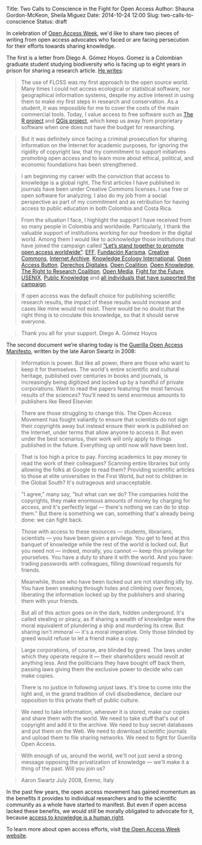 Title: Two Calls to Conscience in the Fight for Open Access
Author: Shauna Gordon-McKeon, Sheila Miguez
Date: 2014-10-24 12:00
Slug: two-calls-to-conscience
Status: draft

In celebration of [Open Access Week](http://www.openaccessweek.org/), we'd like to share two pieces of writing from open access advocates who faced or are facing persecution for their efforts towards sharing knowledge.

The first is a letter from Diego A. Gómez Hoyos.  Gomez is a Colombian graduate student studying biodiversity who is facing up to eight years in prison for sharing a research article.  [He writes](http://www.karisma.org.co/compartirnoesdelito/?p=384):

> The use of FLOSS was my first approach to the open source world. Many times I could not access ecological or statistical software, nor geographical information systems, despite my active interest in using them to make my first steps in research and conservation. As a student, it was impossible for me to cover the costs of the main commercial tools. Today, I value access to free software such as [The R project](http://www.r-project.org/) and [QGis project](http://www.qgis.org/), which keep us away from proprietary software when one does not have the budget for researching.

> But it was definitely since facing a criminal prosecution for sharing information on the Internet for academic purposes, for ignoring the rigidity of copyright law, that my commitment to support initiatives promoting open access and to learn more about ethical, political, and economic foundations has been strengthened.

> I am beginning my career with the conviction that access to knowledge is a global right. The first articles I have published in journals have been under Creative Commons licenses. I use free or open software for analyzing. I also do my job from a social perspective as part of my commitment and as retribution for having access to public education in both Colombia and Costa Rica.

> From the situation I face, I highlight the support I have received from so many people in Colombia and worldwide. Particularly, I thank the valuable support of institutions working for our freedom in the digital world. Among them I would like to acknowledge those institutions that have joined the campaign called [“Let’s stand together to promote open access worldwide”](https://act.eff.org/action/unamonos-para-promover-el-acceso-abierto-en-todo-el-mundo): [EFF](https://www.eff.org/), [Fundación Karisma](http://www.karisma.org.co/), [Creative Commons](https://creativecommons.org/), [Internet Archive](https://archive.org/index.php), [Knowledge Ecology International](http://keionline.org/), [Open Access Button](https://www.openaccessbutton.org/), [Derechos Digitales](https://www.derechosdigitales.org/), [Open Coalition](https://wikimedia.org.uk/wiki/Open_Coalition_Project_Co-ordinator), [Open Knowledge](https://okfn.org/), [The Right to Research Coalition](http://www.righttoresearch.org/), [Open Media](https://openmedia.org/), [Fight for the Future](https://www.fightforthefuture.org/), [USENIX](https://www.usenix.org/), [Public Knowledge](https://www.publicknowledge.org/) and [all individuals that have supported the campaign](https://act.eff.org/action/unamonos-para-promover-el-acceso-abierto-en-todo-el-mundo).

> If open access was the default choice for publishing scientific research results, the impact of these results would increase and cases like mine would not exist. There would be no doubt that the right thing is to circulate this knowledge, so that it should serve everyone.

> Thank you all for your support.
> Diego A. Gómez Hoyos

The second document we’re sharing today is the [Guerilla Open Access Manifesto](https://archive.org/details/GuerillaOpenAccessManifesto), written by the late Aaron Swartz in 2008:

> Information is power. But like all power, there are those who want to keep it for themselves. The world's entire scientific and cultural heritage, published over centuries in books and journals, is increasingly being digitized and locked up by a handful of private corporations. Want to read the papers featuring the most famous results of the sciences? You'll need to send enormous amounts to publishers like Reed Elsevier. 

> There are those struggling to change this. The Open Access Movement has fought valiantly to ensure that scientists do not sign their copyrights away but instead ensure their work is published on the Internet, under terms that allow anyone to access it. But even under the best scenarios, their work will only apply to things published in the future. Everything up until now will have been lost. 

> That is too high a price to pay. Forcing academics to pay money to read the work of their colleagues? Scanning entire libraries but only allowing the folks at Google to read them? Providing scientific articles to those at elite universities in the First World, but not to
children in the Global South? It's outrageous and unacceptable. 

> "I agree," many say, "but what can we do? The companies hold the copyrights, they make enormous amounts of money by charging for access, and it's perfectly legal — there's nothing we can do to stop them." But there is something we can, something that's already being done: we can fight back. 

> Those with access to these resources — students, librarians, scientists — you have been given a privilege. You get to feed at this banquet of knowledge while the rest of the world is locked out. But you need not — indeed, morally, you cannot — keep this privilege for yourselves. You have a duty to share it with the world. And you have: trading passwords with colleagues, filling download requests for friends. 

> Meanwhile, those who have been locked out are not standing idly by. You have been sneaking through holes and climbing over fences, liberating the information locked up by the publishers and sharing them with your friends. 

> But all of this action goes on in the dark, hidden underground. It's called stealing or piracy, as if sharing a wealth of knowledge were the moral equivalent of plundering a ship and murdering its crew. But sharing isn't immoral — it's a moral imperative. Only those blinded by greed would refuse to let a friend make a copy. 

> Large corporations, of course, are blinded by greed. The laws under which they operate require it — their shareholders would revolt at anything less. And the politicians they have bought off back them, passing laws giving them the exclusive power to decide who can make copies. 

> There is no justice in following unjust laws. It's time to come into the light and, in the grand tradition of civil disobedience, declare our opposition to this private theft of public culture. 

> We need to take information, wherever it is stored, make our copies and share them with the world. We need to take stuff that's out of copyright and add it to the archive. We need to buy secret databases and put them on the Web. We need to download scientific journals and upload them to file sharing networks. We need to fight for Guerilla Open Access. 

> With enough of us, around the world, we'll not just send a strong message opposing the privatization of knowledge — we'll make it a thing of the past. Will you join us? 

> Aaron Swartz 
> July 2008, Eremo, Italy

In the past few years, the open access movement has gained momentum as the benefits it provides to individual researchers and to the scientific community as a whole have started to manifest.  But even if open access lacked these benefits, we would still be morally obligated to advocate for it, because [access to knowledge is a human right](http://www.un.org/en/documents/udhr/index.shtml#a27).  

To learn more about open access efforts, visit [the Open Access Week website](http://www.openaccessweek.org/).

